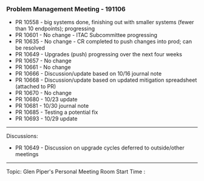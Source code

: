
### Problem Management Meeting - 191106

* PR 10558 - big systems done, finishing out with smaller systems (fewer than 10 endpoints); progressing
* PR 10601 - No change - ITAC Subcommittee progressing
* PR 10635 - No change - CR completed to push changes into prod; can be resolved
* PR 10649 - Upgrades (push) progressing over the next four weeks
* PR 10657 - No change
* PR 10661 - No change
* PR 10666 - Discussion/update based on 10/16 journal note
* PR 10668 - Discussion/update based on updated mitigation spreadsheet (attached to PR)
* PR 10670 - No change
* PR 10680 - 10/23 update
* PR 10681 - 10/30 journal note
* PR 10685 - Testing a potential fix
* PR 10693 - 10/29 update

---- 
Discussions:

- PR 10649 - Discussion on upgrade cycles deferred to outside/other meetings

---- 
Topic: Glen Piper's Personal Meeting Room
Start Time : 
